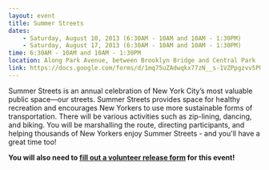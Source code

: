 ```yaml
---
layout: event
title: Summer Streets
dates:
    - Saturday, August 10, 2013 (6:30AM - 10AM and 10AM - 1:30PM)
    - Saturday, August 17, 2013 (6:30AM - 10AM and 10AM - 1:30PM)
time: 6:30AM - 10AM and 10AM - 1:30PM
location: Along Park Avenue, between Brooklyn Bridge and Central Park
link: https://docs.google.com/forms/d/1mq75uZAdwqkx77zN__s-1VZPpgzvv5PUBiVxREr5tpw/viewform
---
```

Summer Streets is an annual celebration of New York City’s most valuable public space—our streets. Summer Streets provides space for healthy recreation and encourages New Yorkers to use more sustainable forms of transportation. There will be various activities such as zip-lining, dancing, and biking. You will be marshalling the route, directing participants, and helping thousands of New Yorkers enjoy Summer Streets - and you'll have a great time too!

**You will also need to [fill out a volunteer release form](/resources/summer-streets-volunteer-release-form.pdf) for this event!**
